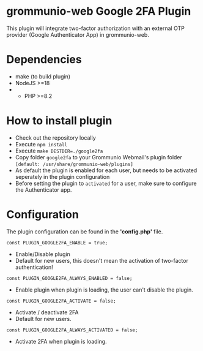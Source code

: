 # grommunio-web Google 2FA Plugin

This plugin will integrate two-factor authorization with an external OTP provider (Google Authenticator App) in grommunio-web.

# Dependencies

* make (to build plugin)
* NodeJS >=18
* * PHP >=8.2

# How to install plugin

* Check out the repository locally
* Execute ``npm install``
* Execute ```make DESTDIR=./google2fa```
* Copy folder ```google2fa``` to your Grommunio Webmail's plugin folder ``[default: /usr/share/grommunio-web/plugins]``
* As default the plugin is enabled for each user, but needs to be activated seperately in the plugin configuration
* Before setting the plugin to ``activated`` for a user, make sure to configure the Authenticator app.

# Configuration

The plugin configuration can be found in the **'config.php'** file.

```const PLUGIN_GOOGLE2FA_ENABLE = true;```

* Enable/Disable plugin
* Default for new users, this doesn't mean the activation of two-factor authentication!

```const PLUGIN_GOOGLE2FA_ALWAYS_ENABLED = false;```
* Enable plugin when plugin is loading, the user can't disable the plugin.

```const PLUGIN_GOOGLE2FA_ACTIVATE = false;```
* Activate / deactivate 2FA
* Default for new users.

```const PLUGIN_GOOGLE2FA_ALWAYS_ACTIVATED = false;```
* Activate 2FA when plugin is loading.

